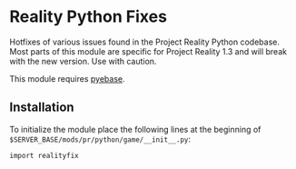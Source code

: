 # Reality Python Fixes

Hotfixes of various issues found in the Project Reality Python codebase. Most parts of this module are specific for Project Reality 1.3 and will break with the new version. Use with caution.

This module requires [pyebase](../pyebase/README.md).

## Installation

To initialize the module place the following lines at the beginning of `$SERVER_BASE/mods/pr/python/game/__init__.py`:

    import realityfix

